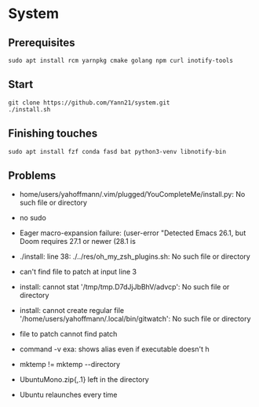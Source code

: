 # System

## Prerequisites
`sudo apt install rcm yarnpkg cmake golang npm curl inotify-tools`

## Start
```
git clone https://github.com/Yann21/system.git
./install.sh
```

## Finishing touches
`sudo apt install fzf conda fasd bat python3-venv libnotify-bin`


## Problems
- home/users/yahoffmann/.vim/plugged/YouCompleteMe/install.py: No such file or directory
- no sudo
- Eager macro-expansion failure: (user-error "Detected Emacs 26.1, but Doom requires 27.1 or newer (28.1 is
- ./install: line 38: ./../res/oh_my_zsh_plugins.sh: No such file or directory
- can't find file to patch at input line 3
- install: cannot stat '/tmp/tmp.D7dJjJbBhV/advcp': No such file or directory
- install: cannot create regular file '/home/users/yahoffmann/.local/bin/gitwatch': No such file or directory
- file to patch cannot find patch
- command -v exa: shows alias even if executable doesn't h

- mktemp != mktemp --directory
- UbuntuMono.zip{,.1} left in the directory
- Ubuntu relaunches every time